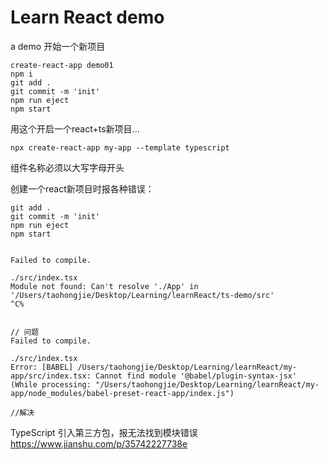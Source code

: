 # Learn React demo
a demo 
开始一个新项目
``` 
create-react-app demo01
npm i
git add .
git commit -m 'init'
npm run eject
npm start
```


用这个开启一个react+ts新项目...
```
npx create-react-app my-app --template typescript
```
 

组件名称必须以大写字母开头

创建一个react新项目时报各种错误：
```
git add .
git commit -m 'init'
npm run eject
npm start


Failed to compile.

./src/index.tsx
Module not found: Can't resolve './App' in '/Users/taohongjie/Desktop/Learning/learnReact/ts-demo/src'
^C%                                                                               


// 问题
Failed to compile.

./src/index.tsx
Error: [BABEL] /Users/taohongjie/Desktop/Learning/learnReact/my-app/src/index.tsx: Cannot find module '@babel/plugin-syntax-jsx' (While processing: "/Users/taohongjie/Desktop/Learning/learnReact/my-app/node_modules/babel-preset-react-app/index.js")

//解决
```


TypeScript 引入第三方包，报无法找到模块错误
https://www.jianshu.com/p/35742227738e